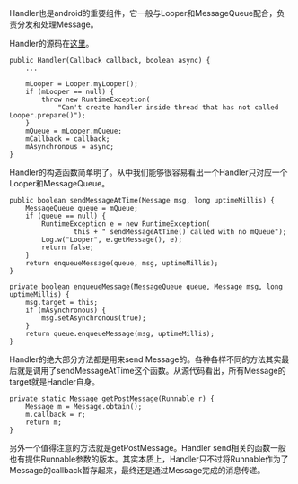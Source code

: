 Handler也是android的重要组件，它一般与Looper和MessageQueue配合，负责分发和处理Message。

Handler的源码在[这里](https://github.com/android/platform_frameworks_base/blob/master/core/java/android/os/Handler.java)。

```
public Handler(Callback callback, boolean async) {
    ...
    
    mLooper = Looper.myLooper();
    if (mLooper == null) {
        throw new RuntimeException(
            "Can't create handler inside thread that has not called Looper.prepare()");
    }
    mQueue = mLooper.mQueue;
    mCallback = callback;
    mAsynchronous = async;
}
```
Handler的构造函数简单明了。从中我们能够很容易看出一个Handler只对应一个Looper和MessageQueue。


```
public boolean sendMessageAtTime(Message msg, long uptimeMillis) {
    MessageQueue queue = mQueue;
    if (queue == null) {
        RuntimeException e = new RuntimeException(
                this + " sendMessageAtTime() called with no mQueue");
        Log.w("Looper", e.getMessage(), e);
        return false;
    }
    return enqueueMessage(queue, msg, uptimeMillis);
}

private boolean enqueueMessage(MessageQueue queue, Message msg, long uptimeMillis) {
    msg.target = this;
    if (mAsynchronous) {
        msg.setAsynchronous(true);
    }
    return queue.enqueueMessage(msg, uptimeMillis);
}
```
Handler的绝大部分方法都是用来send Message的。各种各样不同的方法其实最后就是调用了sendMessageAtTime这个函数。从源代码看出，所有Message的target就是Handler自身。

```
private static Message getPostMessage(Runnable r) {
    Message m = Message.obtain();
    m.callback = r;
    return m;
}
```
另外一个值得注意的方法就是getPostMessage。Handler send相关的函数一般也有提供Runnable参数的版本。其实本质上，Handler只不过将Runnable作为了Message的callback暂存起来，最终还是通过Message完成的消息传递。
